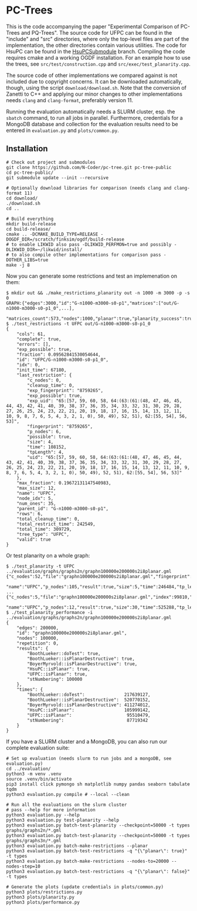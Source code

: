 # PC-Trees

This is the code accompanying the paper "Experimental Comparison of PC-Trees and PQ-Trees".
The source code for UFPC can be found in the "include" and "src" directories,
where only the top-level files are part of the implementation,
the other directories contain various utilities.
The code for HsuPC can be found in the [HsuPCSubmodule](https://github.com/N-Coder/pc-tree/tree/HsuPCSubmodule) branch.
Compiling the code requires cmake and a working OGDF installation.
For an example how to use the trees, see `src/test/construction.cpp` and `src/exec/test_planarity.cpp`.

The source code of other implementations we compared against is not included due to copyright concerns.
It can be downloaded automatically, though, using the script `download/download.sh`.
Note that the conversion of Zanetti to C++ and applying our minor changes to other implementations
needs `clang` and `clang-format`, preferably version 11.

Running the evaluation automatically needs a SLURM cluster, esp. the `sbatch` command, to run all jobs in parallel.
Furthermore, credentials for a MongoDB database and collection for the evaluation results need to be entered in `evaluation.py` and `plots/common.py`.

## Installation

```shell
# Check out project and submodules
git clone https://github.com/N-Coder/pc-tree.git pc-tree-public
cd pc-tree-public/
git submodule update --init --recursive

# Optionally download libraries for comparison (needs clang and clang-format 11)
cd download/
./download.sh
cd ..

# Build everything 
mkdir build-release
cd build-release/
cmake .. -DCMAKE_BUILD_TYPE=RELEASE -DOGDF_DIR=/scratch/finksim/ogdf/build-release
# to enable LIKWID also pass -DLIKWID_PERFMON=true and possibly -DLIKWID_DIR=~/likwid/install/
# to also compile other implementations for comparison pass -DOTHER_LIBS=true
make -j 8
```

Now you can generate some restrictions and test an implemenation on them:
```shell
$ mkdir out && ./make_restrictions_planarity out -n 1000 -m 3000 -p -s 0
GRAPH:{"edges":3000,"id":"G-n1000-m3000-s0-p1","matrices":["out/G-n1000-m3000-s0-p1_0",...],
  "matrices_count":573,"nodes":1000,"planar":true,"planarity_success":true,"seed":0}
$ ./test_restrictions -t UFPC out/G-n1000-m3000-s0-p1_0
{
    "cols": 61,
    "complete": true,
    "errors": [],
    "exp_possible": true,
    "fraction": 0.09562841530054644,
    "id": "UFPC/G-n1000-m3000-s0-p1_0",
    "idx": 0,
    "init_time": 67180,
    "last_restriction": {
        "c_nodes": 0,
        "cleanup_time": 0,
        "exp_fingerprint": "8759265",
        "exp_possible": true,
        "exp_uid": "65:[57, 59, 60, 58, 64:(63:(61:(48, 47, 46, 45, 44, 43, 42, 41, 40, 39, 38, 37, 36, 35, 34, 33, 32, 31, 30, 29, 28, 27, 26, 25, 24, 23, 22, 21, 20, 19, 18, 17, 16, 15, 14, 13, 12, 11, 10, 9, 8, 7, 6, 5, 4, 3, 2, 1, 0), 50, 49), 52, 51), 62:[55, 54], 56, 53]",
        "fingerprint": "8759265",
        "p_nodes": 6,
        "possible": true,
        "size": 4,
        "time": 108152,
        "tpLength": 4,
        "uid": "65:[57, 59, 60, 58, 64:(63:(61:(48, 47, 46, 45, 44, 43, 42, 41, 40, 39, 38, 37, 36, 35, 34, 33, 32, 31, 30, 29, 28, 27, 26, 25, 24, 23, 22, 21, 20, 19, 18, 17, 16, 15, 14, 13, 12, 11, 10, 9, 8, 7, 6, 5, 4, 3, 2, 1, 0), 50, 49), 52, 51), 62:[55, 54], 56, 53]"
    },
    "max_fraction": 0.19672131147540983,
    "max_size": 12,
    "name": "UFPC",
    "node_idx": 5,
    "num_ones": 35,
    "parent_id": "G-n1000-m3000-s0-p1",
    "rows": 6,
    "total_cleanup_time": 0,
    "total_restrict_time": 242549,
    "total_time": 309729,
    "tree_type": "UFPC",
    "valid": true
}
```

Or test planarity on a whole graph:
```shell
$ ./test_planarity -t UFPC ../evaluation/graphs/graphs2n/graphn100000e200000s2i8planar.gml
{"c_nodes":52,"file":"graphn100000e200000s2i8planar.gml","fingerprint":"27393384","index":1000,"leaves":491,
 "name":"UFPC","p_nodes":105,"result":true,"size":5,"time":246484,"tp_length":5,"type":"UFPC","uid":"..."}
...
{"c_nodes":5,"file":"graphn100000e200000s2i8planar.gml","index":99810,"leaves":70,
 "name":"UFPC","p_nodes":12,"result":true,"size":30,"time":525288,"tp_length":2,"type":"UFPC"}
$ ./test_planarity_performance -i ../evaluation/graphs/graphs2n/graphn100000e200000s2i8planar.gml
{
    "edges": 200000,
    "id": "graphn100000e200000s2i8planar.gml",
    "nodes": 100000,
    "repetition": 0,
    "results": {
        "BoothLueker::doTest": true,
        "BoothLueker::isPlanarDestructive": true,
        "BoyerMyrvold::isPlanarDestructive": true,
        "HsuPC::isPlanar": true,
        "UFPC::isPlanar": true,
        "stNumbering": 100000
    },
    "times": {
        "BoothLueker::doTest":               217639127,
        "BoothLueker::isPlanarDestructive":  520770152,
        "BoyerMyrvold::isPlanarDestructive": 411274012,
        "HsuPC::isPlanar":                   105999142,
        "UFPC::isPlanar":                     95510479,
        "stNumbering":                        87719342
    }
}
```

If you have a SLURM cluster and a MongoDB, you can also run our complete evaluation suite:

```shell
# Set up evaluation (needs slurm to run jobs and a mongoDB, see evaluation.py) 
cd ../evaluation/
python3 -m venv .venv
source .venv/bin/activate
pip3 install click pymongo sh matplotlib numpy pandas seaborn tabulate tqdm
python3 evaluation.py compile # --local --clean

# Run all the evaluations on the slurm cluster
# pass --help for more information
python3 evaluation.py --help
python3 evaluation.py test-planarity --help
python3 evaluation.py batch-test-planarity --checkpoint=50000 -t types graphs/graphs2n/*.gml
python3 evaluation.py batch-test-planarity --checkpoint=50000 -t types graphs/graphs3n/*.gml
python3 evaluation.py batch-make-restrictions --planar
python3 evaluation.py batch-test-restrictions -q "{\"planar\": true}" -t types
python3 evaluation.py batch-make-restrictions --nodes-to=20000 --nodes-step=10
python3 evaluation.py batch-test-restrictions -q "{\"planar\": false}" -t types

# Generate the plots (update credentials in plots/common.py)
python3 plots/restrictions.py
python3 plots/planarity.py
python3 plots/performance.py
```